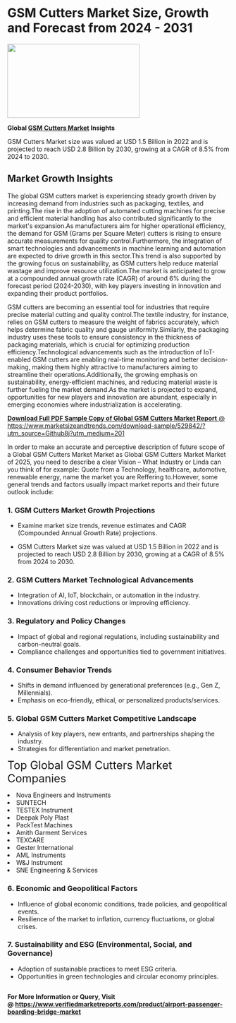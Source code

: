 <H1>GSM Cutters Market Size, Growth and Forecast from 2024 - 2031</H1><img class="aligncenter size-medium wp-image-584254" src="https://thirdeyenews.in/wp-content/uploads/2024/09/Global-Market-Research-300x168.jpeg" alt="" width="300" height="168" /><p><strong>Global&nbsp;<a href="https://www.marketsizeandtrends.com/download-sample/529842/?utm_source=Github8j?utm_medium=201">GSM Cutters Market</a> Insights</strong></p><p>GSM Cutters Market size was valued at USD 1.5 Billion in 2022 and is projected to reach USD 2.8 Billion by 2030, growing at a CAGR of 8.5% from 2024 to 2030.</p><p><h2>Market Growth Insights</h2> <p>The global GSM cutters market is experiencing steady growth driven by increasing demand from industries such as packaging, textiles, and printing.The rise in the adoption of automated cutting machines for precise and efficient material handling has also contributed significantly to the market's expansion.As manufacturers aim for higher operational efficiency, the demand for GSM (Grams per Square Meter) cutters is rising to ensure accurate measurements for quality control.Furthermore, the integration of smart technologies and advancements in machine learning and automation are expected to drive growth in this sector.This trend is also supported by the growing focus on sustainability, as GSM cutters help reduce material wastage and improve resource utilization.The market is anticipated to grow at a compounded annual growth rate (CAGR) of around 6% during the forecast period (2024-2030), with key players investing in innovation and expanding their product portfolios.</p> <p><a href="#"></a></p> <p>GSM cutters are becoming an essential tool for industries that require precise material cutting and quality control.The textile industry, for instance, relies on GSM cutters to measure the weight of fabrics accurately, which helps determine fabric quality and gauge uniformity.Similarly, the packaging industry uses these tools to ensure consistency in the thickness of packaging materials, which is crucial for optimizing production efficiency.Technological advancements such as the introduction of IoT-enabled GSM cutters are enabling real-time monitoring and better decision-making, making them highly attractive to manufacturers aiming to streamline their operations.Additionally, the growing emphasis on sustainability, energy-efficient machines, and reducing material waste is further fueling the market demand.As the market is projected to expand, opportunities for new players and innovation are abundant, especially in emerging economies where industrialization is accelerating.</p> <p><a href="#"></p><p><span class=""><strong>Download Full PDF Sample Copy of Global GSM Cutters Market Report</strong> @ <a href="https://www.marketsizeandtrends.com/download-sample/529842/?utm_source=Github8j?utm_medium=201" target="_blank">https://www.marketsizeandtrends.com/download-sample/529842/?utm_source=Github8j?utm_medium=201</a></span></p><p>In order to make an accurate and perceptive description of future scope of a Global&nbsp;GSM Cutters Market Market as Global&nbsp;GSM Cutters Market Market of 2025, you need to describe a clear Vision &ndash; What Industry or Linda can you think of for example: Quote from a Technology, healthcare, automotive, renewable energy, name the market you are Reffering to.However, some general trends and factors usually impact market reports and their future outlook include:</p><h3>1.&nbsp;<strong>GSM Cutters Market Growth Projections</strong></h3><ul><li>Examine market size trends, revenue estimates and CAGR (Compounded Annual Growth Rate) projections.</li><li><p>GSM Cutters Market size was valued at USD 1.5 Billion in 2022 and is projected to reach USD 2.8 Billion by 2030, growing at a CAGR of 8.5% from 2024 to 2030.</p></li></ul><h3>2.&nbsp;<strong>GSM Cutters Market Technological Advancements</strong></h3><ul><li>Integration of AI, IoT, blockchain, or automation in the industry.</li><li>Innovations driving cost reductions or improving efficiency.</li></ul><h3>3.&nbsp;<strong>Regulatory and Policy Changes</strong></h3><ul><li>Impact of global and regional regulations, including sustainability and carbon-neutral goals.</li><li>Compliance challenges and opportunities tied to government initiatives.</li></ul><h3>4.&nbsp;<strong>Consumer Behavior Trends</strong></h3><ul><li>Shifts in demand influenced by generational preferences (e.g., Gen Z, Millennials).</li><li>Emphasis on eco-friendly, ethical, or personalized products/services.</li></ul><h3>5.&nbsp;<strong>Global GSM Cutters Market Competitive Landscape</strong></h3><ul><li>Analysis of key players, new entrants, and partnerships shaping the industry.</li><li>Strategies for differentiation and market penetration.</li></ul><p data-pm-slice="1 1 []"><span style="color: inherit; font-family: inherit; font-size: 25px;">Top Global GSM Cutters Market Companies</span></p><div class="" data-test-id=""><p><li>Nova Engineers and Instruments</li><li> SUNTECH</li><li> TESTEX Instrument</li><li> Deepak Poly Plast</li><li> PackTest Machines</li><li> Amith Garment Services</li><li> TEXCARE</li><li> Gester International</li><li> AML Instruments</li><li> W&J Instrument</li><li> SNE Engineering & Services</li></p></div><h3>6.&nbsp;<strong>Economic and Geopolitical Factors</strong></h3><ul><li>Influence of global economic conditions, trade policies, and geopolitical events.</li><li>Resilience of the market to inflation, currency fluctuations, or global crises.</li></ul><h3>7.&nbsp;<strong>Sustainability and ESG (Environmental, Social, and Governance)</strong></h3><ul><li>Adoption of sustainable practices to meet ESG criteria.</li><li>Opportunities in green technologies and circular economy principles.</li></ul><h2><strong style="font-size: 14px;">For More Information or Query, Visit @&nbsp;</strong><a style="background-color: #ffffff; font-size: 14px;" href="https://www.marketsizeandtrends.com/report/gsm-cutters-market/" target="_blank">https://www.verifiedmarketreports.com/product/airport-passenger-boarding-bridge-market</a></h2>